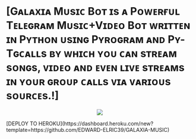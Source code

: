 # [Gᴀʟᴀxɪᴀ  Mᴜsɪᴄ Bᴏᴛ ɪs ᴀ Pᴏᴡᴇʀғᴜʟ Tᴇʟᴇɢʀᴀᴍ Mᴜsɪᴄ+Vɪᴅᴇᴏ Bᴏᴛ ᴡʀɪᴛᴛᴇɴ ɪɴ Pʏᴛʜᴏɴ ᴜsɪɴɢ Pʏʀᴏɢʀᴀᴍ ᴀɴᴅ Pʏ-Tɢᴄᴀʟʟs ʙʏ ᴡʜɪᴄʜ ʏᴏᴜ ᴄᴀɴ sᴛʀᴇᴀᴍ sᴏɴɢs, ᴠɪᴅᴇᴏ ᴀɴᴅ ᴇᴠᴇɴ ʟɪᴠᴇ sᴛʀᴇᴀᴍs ɪɴ ʏᴏᴜʀ ɢʀᴏᴜᴘ ᴄᴀʟʟs ᴠɪᴀ ᴠᴀʀɪᴏᴜs sᴏᴜʀᴄᴇs.!]
<p align="center">

  <img src="https://telegra.ph/file/36c9b27a5669c8cc888c6.jpg">

</p>
[DEPLOY TO HEROKU](https://dashboard.heroku.com/new?template=https://github.com/EDWARD-ELRIC39/GALAXIA-MUSIC)
